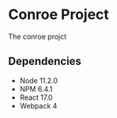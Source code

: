 # Conroe Project
The conroe projct

## Dependencies
- Node 11.2.0
- NPM 6.4.1
- React 17.0
- Webpack 4
